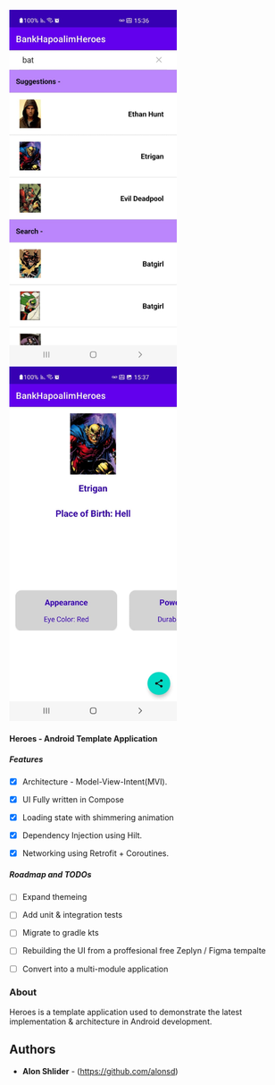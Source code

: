 <img src="https://github.com/alonsd/BankHapoalimHeroes/blob/main/main_screen.jpeg" width="300"/> <img src="https://github.com/alonsd/BankHapoalimHeroes/blob/main/hero_details_screen.jpeg" width="300"/> 


#### Heroes - Android Template Application 

##### Features
- [x] Architecture - Model-View-Intent(MVI). 
- [x] UI Fully written in Compose
- [x] Loading state with shimmering animation 
- [x] Dependency Injection using Hilt.
- [x] Networking using Retrofit + Coroutines.


##### Roadmap and TODOs
- [ ] Expand themeing 
- [ ] Add unit & integration tests 
- [ ] Migrate to gradle kts
- [ ] Rebuilding the UI from a proffesional free Zeplyn / Figma tempalte 
- [ ] Convert into a multi-module application 


### About

Heroes is a template application used to demonstrate the latest implementation & architecture in Android development. 


## Authors

* **Alon Shlider** - (https://github.com/alonsd)
